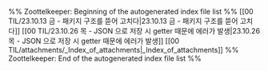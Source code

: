 %% Zoottelkeeper: Beginning of the autogenerated index file list  %%
 [[00 TIL/23.10.13 금 - 패키지 구조를 뜯어 고치다|23.10.13 금 - 패키지 구조를 뜯어 고치다]]
 [[00 TIL/23.10.26 목 - JSON 으로 저장 시 getter 때문에 에러가 발생|23.10.26 목 - JSON 으로 저장 시 getter 때문에 에러가 발생]]
 [[00 TIL/attachments/_Index_of_attachments|_Index_of_attachments]]
%% Zoottelkeeper: End of the autogenerated index file list  %%
